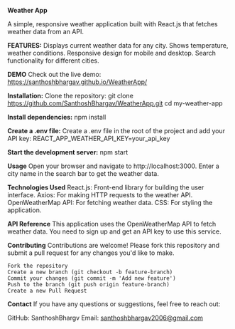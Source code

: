 **Weather App**

A simple, responsive weather application built with React.js that fetches weather data from an API.

**FEATURES:**
Displays current weather data for any city.
Shows temperature, weather conditions.
Responsive design for mobile and desktop.
Search functionality for different cities.

**DEMO**
Check out the live demo: https://santhoshbhargav.github.io/WeatherApp/

**Installation:**
Clone the repository:
    git clone https://github.com/SanthoshBhargav/WeatherApp.git
    cd my-weather-app
    
**Install dependencies:**
    npm install
  
**Create a .env file:**
    Create a .env file in the root of the project and add your API key:
    REACT_APP_WEATHER_API_KEY=your_api_key
    
**Start the development server:**
    npm start
    
**Usage**
  Open your browser and navigate to http://localhost:3000.
  Enter a city name in the search bar to get the weather data.

**Technologies Used**
  React.js: Front-end library for building the user interface.
  Axios: For making HTTP requests to the weather API.
  OpenWeatherMap API: For fetching weather data.
  CSS: For styling the application.
  
**API Reference**
  This application uses the OpenWeatherMap API to fetch weather data. You need to sign up and get an API key to use this service.

**Contributing**
  Contributions are welcome! Please fork this repository and submit a pull request for any changes you'd like to make.

    Fork the repository
    Create a new branch (git checkout -b feature-branch)
    Commit your changes (git commit -m 'Add new feature')
    Push to the branch (git push origin feature-branch)
    Create a new Pull Request
    
**Contact**
  If you have any questions or suggestions, feel free to reach out:

GitHub: SanthoshBhargv
Email: santhoshbhargav2006@gmail.com
